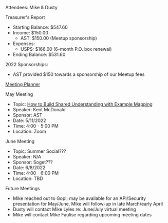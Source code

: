 Attendees: Mike & Dusty

Treasurer's Report
- Starting Balance: $547.60
- Income: $150.00
  - AST: $150.00 (Meetup sponsorship)
- Expenses: 
  - USPS: $166.00 (6-month P.O. box renewal)
- Ending Balance: $531.60

2022 Sponsorships:
- AST provided $150 towards a sponsorship of our Meetup fees

[Meeting Planner](https://docs.google.com/spreadsheets/d/1qY6O5bR5MWBwRZ-iIOG0dUWdoj8bld_chOMgfkDfrik/edit?usp=sharing)

May Meeting
- Topic: [How to Build Shared Understanding with Example Mapping](https://www.meetup.com/des-moines-area-quality-assurance-association/events/283467400/)
- Speaker: Kent McDonald
- Sponsor: AST
- Date: 5/11/2022
- Time: 4:00 - 5:00 PM
- Location: Zoom

June Meeting
- Topic: Summer Social???
- Speaker: N/A
- Sponsor: Soget???
- Date: 6/8/2022
- Time: 4:00 - 6:00 PM
- Location: TBD

Future Meetings
- Mike reached out to Gopi; may be available for an API/Security presentation for May/June, Mike will follow-up in late March/early April
- Dusty will contact Mike Lyles re: June/July virtual meeting
- Mike will contact Mike Faulise regarding upcoming meeting dates

